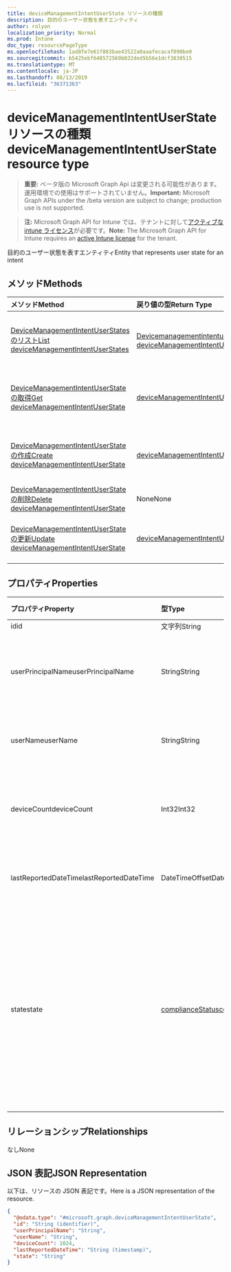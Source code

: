 ```yaml
---
title: deviceManagementIntentUserState リソースの種類
description: 目的のユーザー状態を表すエンティティ
author: rolyon
localization_priority: Normal
ms.prod: Intune
doc_type: resourcePageType
ms.openlocfilehash: 1ad8fe7e61f883bae43522a0aaafecacaf090be0
ms.sourcegitcommit: b5425ebf648572569b032ded5b56e1dcf3830515
ms.translationtype: MT
ms.contentlocale: ja-JP
ms.lasthandoff: 08/13/2019
ms.locfileid: "36371363"
---
```

# <a name="devicemanagementintentuserstate-resource-type"></a><span data-ttu-id="e115e-103">deviceManagementIntentUserState リソースの種類</span><span class="sxs-lookup"><span data-stu-id="e115e-103">deviceManagementIntentUserState resource type</span></span>

> <span data-ttu-id="e115e-104">**重要:** ベータ版の Microsoft Graph Api は変更される可能性があります。運用環境での使用はサポートされていません。</span><span class="sxs-lookup"><span data-stu-id="e115e-104">**Important:** Microsoft Graph APIs under the /beta version are subject to change; production use is not supported.</span></span>

> <span data-ttu-id="e115e-105">**注:** Microsoft Graph API for Intune では、テナントに対して[アクティブな intune ライセンス](https://go.microsoft.com/fwlink/?linkid=839381)が必要です。</span><span class="sxs-lookup"><span data-stu-id="e115e-105">**Note:** The Microsoft Graph API for Intune requires an [active Intune license](https://go.microsoft.com/fwlink/?linkid=839381) for the tenant.</span></span>

<span data-ttu-id="e115e-106">目的のユーザー状態を表すエンティティ</span><span class="sxs-lookup"><span data-stu-id="e115e-106">Entity that represents user state for an intent</span></span>

## <a name="methods"></a><span data-ttu-id="e115e-107">メソッド</span><span class="sxs-lookup"><span data-stu-id="e115e-107">Methods</span></span>
|<span data-ttu-id="e115e-108">メソッド</span><span class="sxs-lookup"><span data-stu-id="e115e-108">Method</span></span>|<span data-ttu-id="e115e-109">戻り値の型</span><span class="sxs-lookup"><span data-stu-id="e115e-109">Return Type</span></span>|<span data-ttu-id="e115e-110">説明</span><span class="sxs-lookup"><span data-stu-id="e115e-110">Description</span></span>|
|:---|:---|:---|
|[<span data-ttu-id="e115e-111">DeviceManagementIntentUserStates のリスト</span><span class="sxs-lookup"><span data-stu-id="e115e-111">List deviceManagementIntentUserStates</span></span>](../api/intune-deviceintent-devicemanagementintentuserstate-list.md)|<span data-ttu-id="e115e-112">[Devicemanagementintentuserstate](../resources/intune-deviceintent-devicemanagementintentuserstate.md)コレクション</span><span class="sxs-lookup"><span data-stu-id="e115e-112">[deviceManagementIntentUserState](../resources/intune-deviceintent-devicemanagementintentuserstate.md) collection</span></span>|<span data-ttu-id="e115e-113">[Devicemanagementintentuserstate](../resources/intune-deviceintent-devicemanagementintentuserstate.md)オブジェクトのプロパティとリレーションシップをリストします。</span><span class="sxs-lookup"><span data-stu-id="e115e-113">List properties and relationships of the [deviceManagementIntentUserState](../resources/intune-deviceintent-devicemanagementintentuserstate.md) objects.</span></span>|
|[<span data-ttu-id="e115e-114">DeviceManagementIntentUserState の取得</span><span class="sxs-lookup"><span data-stu-id="e115e-114">Get deviceManagementIntentUserState</span></span>](../api/intune-deviceintent-devicemanagementintentuserstate-get.md)|[<span data-ttu-id="e115e-115">deviceManagementIntentUserState</span><span class="sxs-lookup"><span data-stu-id="e115e-115">deviceManagementIntentUserState</span></span>](../resources/intune-deviceintent-devicemanagementintentuserstate.md)|<span data-ttu-id="e115e-116">[Devicemanagementintentuserstate](../resources/intune-deviceintent-devicemanagementintentuserstate.md)オブジェクトのプロパティとリレーションシップを読み取ります。</span><span class="sxs-lookup"><span data-stu-id="e115e-116">Read properties and relationships of the [deviceManagementIntentUserState](../resources/intune-deviceintent-devicemanagementintentuserstate.md) object.</span></span>|
|[<span data-ttu-id="e115e-117">DeviceManagementIntentUserState の作成</span><span class="sxs-lookup"><span data-stu-id="e115e-117">Create deviceManagementIntentUserState</span></span>](../api/intune-deviceintent-devicemanagementintentuserstate-create.md)|[<span data-ttu-id="e115e-118">deviceManagementIntentUserState</span><span class="sxs-lookup"><span data-stu-id="e115e-118">deviceManagementIntentUserState</span></span>](../resources/intune-deviceintent-devicemanagementintentuserstate.md)|<span data-ttu-id="e115e-119">新しい[Devicemanagementintentuserstate](../resources/intune-deviceintent-devicemanagementintentuserstate.md)オブジェクトを作成します。</span><span class="sxs-lookup"><span data-stu-id="e115e-119">Create a new [deviceManagementIntentUserState](../resources/intune-deviceintent-devicemanagementintentuserstate.md) object.</span></span>|
|[<span data-ttu-id="e115e-120">DeviceManagementIntentUserState の削除</span><span class="sxs-lookup"><span data-stu-id="e115e-120">Delete deviceManagementIntentUserState</span></span>](../api/intune-deviceintent-devicemanagementintentuserstate-delete.md)|<span data-ttu-id="e115e-121">None</span><span class="sxs-lookup"><span data-stu-id="e115e-121">None</span></span>|<span data-ttu-id="e115e-122">[Devicemanagementintentuserstate](../resources/intune-deviceintent-devicemanagementintentuserstate.md)を削除します。</span><span class="sxs-lookup"><span data-stu-id="e115e-122">Deletes a [deviceManagementIntentUserState](../resources/intune-deviceintent-devicemanagementintentuserstate.md).</span></span>|
|[<span data-ttu-id="e115e-123">DeviceManagementIntentUserState の更新</span><span class="sxs-lookup"><span data-stu-id="e115e-123">Update deviceManagementIntentUserState</span></span>](../api/intune-deviceintent-devicemanagementintentuserstate-update.md)|[<span data-ttu-id="e115e-124">deviceManagementIntentUserState</span><span class="sxs-lookup"><span data-stu-id="e115e-124">deviceManagementIntentUserState</span></span>](../resources/intune-deviceintent-devicemanagementintentuserstate.md)|<span data-ttu-id="e115e-125">[Devicemanagementintentuserstate](../resources/intune-deviceintent-devicemanagementintentuserstate.md)オブジェクトのプロパティを更新します。</span><span class="sxs-lookup"><span data-stu-id="e115e-125">Update the properties of a [deviceManagementIntentUserState](../resources/intune-deviceintent-devicemanagementintentuserstate.md) object.</span></span>|

## <a name="properties"></a><span data-ttu-id="e115e-126">プロパティ</span><span class="sxs-lookup"><span data-stu-id="e115e-126">Properties</span></span>
|<span data-ttu-id="e115e-127">プロパティ</span><span class="sxs-lookup"><span data-stu-id="e115e-127">Property</span></span>|<span data-ttu-id="e115e-128">型</span><span class="sxs-lookup"><span data-stu-id="e115e-128">Type</span></span>|<span data-ttu-id="e115e-129">説明</span><span class="sxs-lookup"><span data-stu-id="e115e-129">Description</span></span>|
|:---|:---|:---|
|<span data-ttu-id="e115e-130">id</span><span class="sxs-lookup"><span data-stu-id="e115e-130">id</span></span>|<span data-ttu-id="e115e-131">文字列</span><span class="sxs-lookup"><span data-stu-id="e115e-131">String</span></span>|<span data-ttu-id="e115e-132">ID</span><span class="sxs-lookup"><span data-stu-id="e115e-132">The ID</span></span>|
|<span data-ttu-id="e115e-133">userPrincipalName</span><span class="sxs-lookup"><span data-stu-id="e115e-133">userPrincipalName</span></span>|<span data-ttu-id="e115e-134">String</span><span class="sxs-lookup"><span data-stu-id="e115e-134">String</span></span>|<span data-ttu-id="e115e-135">デバイスで報告されているユーザープリンシパル名</span><span class="sxs-lookup"><span data-stu-id="e115e-135">The user principal name that is being reported on a device</span></span>|
|<span data-ttu-id="e115e-136">userName</span><span class="sxs-lookup"><span data-stu-id="e115e-136">userName</span></span>|<span data-ttu-id="e115e-137">String</span><span class="sxs-lookup"><span data-stu-id="e115e-137">String</span></span>|<span data-ttu-id="e115e-138">デバイスで報告されているユーザー名</span><span class="sxs-lookup"><span data-stu-id="e115e-138">The user name that is being reported on a device</span></span>|
|<span data-ttu-id="e115e-139">deviceCount</span><span class="sxs-lookup"><span data-stu-id="e115e-139">deviceCount</span></span>|<span data-ttu-id="e115e-140">Int32</span><span class="sxs-lookup"><span data-stu-id="e115e-140">Int32</span></span>|<span data-ttu-id="e115e-141">目的のためにユーザーに属しているデバイスの数</span><span class="sxs-lookup"><span data-stu-id="e115e-141">Count of Devices that belongs to a user for an intent</span></span>|
|<span data-ttu-id="e115e-142">lastReportedDateTime</span><span class="sxs-lookup"><span data-stu-id="e115e-142">lastReportedDateTime</span></span>|<span data-ttu-id="e115e-143">DateTimeOffset</span><span class="sxs-lookup"><span data-stu-id="e115e-143">DateTimeOffset</span></span>|<span data-ttu-id="e115e-144">インテントレポートの最終更新日時</span><span class="sxs-lookup"><span data-stu-id="e115e-144">Last modified date time of an intent report</span></span>|
|<span data-ttu-id="e115e-145">state</span><span class="sxs-lookup"><span data-stu-id="e115e-145">state</span></span>|[<span data-ttu-id="e115e-146">complianceStatus</span><span class="sxs-lookup"><span data-stu-id="e115e-146">complianceStatus</span></span>](../resources/intune-shared-compliancestatus.md)|<span data-ttu-id="e115e-147">目的のユーザー状態。</span><span class="sxs-lookup"><span data-stu-id="e115e-147">User state for an intent.</span></span> <span data-ttu-id="e115e-148">可能な値は、`unknown`、`notApplicable`、`compliant`、`remediated`、`nonCompliant`、`error`、`conflict`、`notAssigned` です。</span><span class="sxs-lookup"><span data-stu-id="e115e-148">Possible values are: `unknown`, `notApplicable`, `compliant`, `remediated`, `nonCompliant`, `error`, `conflict`, `notAssigned`.</span></span>|

## <a name="relationships"></a><span data-ttu-id="e115e-149">リレーションシップ</span><span class="sxs-lookup"><span data-stu-id="e115e-149">Relationships</span></span>
<span data-ttu-id="e115e-150">なし</span><span class="sxs-lookup"><span data-stu-id="e115e-150">None</span></span>

## <a name="json-representation"></a><span data-ttu-id="e115e-151">JSON 表記</span><span class="sxs-lookup"><span data-stu-id="e115e-151">JSON Representation</span></span>
<span data-ttu-id="e115e-152">以下は、リソースの JSON 表記です。</span><span class="sxs-lookup"><span data-stu-id="e115e-152">Here is a JSON representation of the resource.</span></span>
<!-- {
  "blockType": "resource",
  "keyProperty": "id",
  "@odata.type": "microsoft.graph.deviceManagementIntentUserState"
}
-->
``` json
{
  "@odata.type": "#microsoft.graph.deviceManagementIntentUserState",
  "id": "String (identifier)",
  "userPrincipalName": "String",
  "userName": "String",
  "deviceCount": 1024,
  "lastReportedDateTime": "String (timestamp)",
  "state": "String"
}
```



